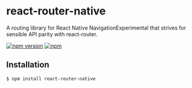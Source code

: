# react-router-native

A routing library for React Native NavigationExperimental that strives for sensible API parity with react-router.

[![npm version](https://img.shields.io/npm/v/react-router-native.svg?style=flat-square)](https://www.npmjs.com/package/react-router-native)
[![npm](https://img.shields.io/npm/l/react-router-native.svg)](https://github.com/jmurzy/react-router-native/blob/master/LICENSE.md)

## Installation

```sh
$ npm install react-router-native
```
